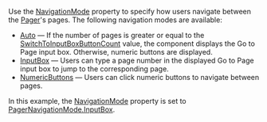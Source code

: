 Use the [NavigationMode](https://docs.devexpress.com/Blazor/DevExpress.Blazor.DxPager.NavigationMode) property to specify how users navigate between the [Pager](https://docs.devexpress.com/Blazor/DevExpress.Blazor.DxPager)'s pages. The following navigation modes are available:

*   [Auto](https://docs.devexpress.com/Blazor/DevExpress.Blazor.DxPager.NavigationMode) — If the number of pages is greater or equal to the [SwitchToInputBoxButtonCount](https://docs.devexpress.com/Blazor/DevExpress.Blazor.DxPager.SwitchToInputBoxButtonCount) value, the component displays the Go to Page input box. Otherwise, numeric buttons are displayed.
*   [InputBox](https://docs.devexpress.com/Blazor/DevExpress.Blazor.DxPager.NavigationMode) — Users can type a page number in the displayed Go to Page input box to jump to the corresponding page.
*   [NumericButtons](https://docs.devexpress.com/Blazor/DevExpress.Blazor.DxPager.NavigationMode) — Users can click numeric buttons to navigate between pages.

In this example, the [NavigationMode](https://docs.devexpress.com/Blazor/DevExpress.Blazor.DxPager.NavigationMode) property is set to [PagerNavigationMode.InputBox](https://docs.devexpress.com/Blazor/DevExpress.Blazor.PagerNavigationMode).
